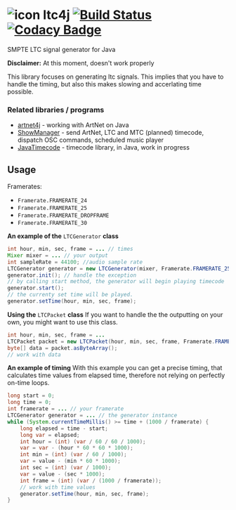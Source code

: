 # ![icon](https://mrexplode.github.io/resources/ltc4j/icon32.png) ltc4j [![Build Status](https://travis-ci.org/MrExplode/ltc4j.svg?branch=master)](https://travis-ci.org/MrExplode/ltc4j) [![Codacy Badge](https://api.codacy.com/project/badge/Grade/eec878baab46402d96b59aa8cd3845ba)](https://www.codacy.com/manual/MrExplode/ltc4j?utm_source=github.com&amp;utm_medium=referral&amp;utm_content=MrExplode/ltc4j&amp;utm_campaign=Badge_Grade)

SMPTE LTC signal generator for Java

**Disclaimer:** At this moment, doesn't work properly

This library focuses on generating ltc signals. This implies that you have to handle the timing, but also this makes slowing and accerlating time possible.

### Related libraries / programs
-   [artnet4j](https://github.com/cansik/artnet4j) - working with ArtNet on Java
-   [ShowManager](https://github.com/MrExplode/Timecode) - send ArtNet, LTC and MTC (planned) timecode, dispatch OSC commands, scheduled music player
-   [JavaTimecode](https://github.com/stranck/JavaTimecode) - timecode library, in Java, work in progress
## Usage
 Framerates:
-   `Framerate.FRAMERATE_24`
-   `Framerate.FRAMERATE_25`
-   `Framerate.FRAMERATE_DROPFRAME`
-   `Framerate.FRAMERATE_30`

**An example of the** `LTCGenerator` **class**
```java
int hour, min, sec, frame = ... // times
Mixer mixer = ... // your output
int sampleRate = 44100; //audio sample rate
LTCGenerator generator = new LTCGenerator(mixer, Framerate.FRAMERATE_25, sampleRate);
generator.init(); // handle the exception
// by calling start method, the generator will begin playing timecode
generator.start();
// the currenty set time will be played.
generator.setTime(hour, min, sec, frame);
```
**Using the** `LTCPacket` **class**
If you want to handle the the outputting on your own, you might want to use this class.
```java
int hour, min, sec, frame = ...
LTCPacket packet = new LTCPacket(hour, min, sec, frame, Framerate.FRAMERATE_25);
byte[] data = packet.asByteArray();
// work with data
```
**An example of timing**
With this example you can get a precise timing, that calculates time values from elapsed time, therefore not relying on perfectly on-time loops.
```java
long start = 0;
long time = 0;
int framerate = ... // your framerate
LTCGenerator generator = ... // the generator instance
while (System.currentTimeMillis() >= time + (1000 / framerate) {
    long elapsed = time - start;
    long var = elapsed;
    int hour = (int) (var / 60 / 60 / 1000);
    var = var - (hour * 60 * 60 * 1000);
    int min = (int) (var / 60 / 1000);
    var = value - (min * 60 * 1000);
    int sec = (int) (var / 1000);
    var = value - (sec * 1000);
    int frame = (int) (var / (1000 / framerate));
    // work with time values
    generator.setTime(hour, min, sec, frame);
}
```

